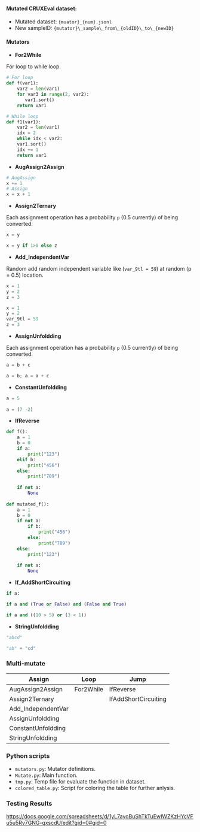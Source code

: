 #### Mutated CRUXEval dataset:

- Mutated dataset: `{muator}_{num}.jsonl`
- New sampleID: `{mutator}\_sample\_from\_{oldID}\_to\_{newID}`



#### Mutators

- **For2While**

For loop to while loop.

```python
# For loop
def f(var1):
    var2 = len(var1)
    for var3 in range(2, var2):
       var1.sort()
    return var1

# While loop
def f1(var1):
    var2 = len(var1)
    idx = 2
    while idx < var2:
	var1.sort()
	idx += 1
    return var1
```

- **AugAssign2Assign**

```python
# AugAssign
x += 1
# Assign
x = x + 1
```

- **Assign2Ternary**

Each assignment operation has a probability `p` (0.5 currently) of being converted.

```python
x = y

x = y if 1>0 else z
```

- **Add_IndependentVar**

Random add random independent variable like (`var_9tl = 59`) at random (p = 0.5) location.

```python
x = 1
y = 2
z = 3

x = 1
y = 2
var_9tl = 59
z = 3
```

- **AssignUnfoldding**

Each assignment operation has a probability `p` (0.5 currently) of being converted.

```python
a = b + c

a = b; a = a + c
```

- **ConstantUnfoldding**

```python
a = 5
 
a = (7 -2)
```

- **IfReverse**

```python
def f(): 
    a = 1
    b = 0
    if a:
        print("123")
    elif b:
        print("456")
    else:
        print("789")
    
    if not a:
        None
        
def mutated_f(): 
    a = 1
    b = 0
    if not a: 
        if b:
            print("456")
        else:
            print("789")
    else:
        print("123")
    
    if not a:
        None
```

- **If_AddShortCircuiting**

```python
if a:

if a and (True or False) and (False and True)

if a and ((10 > 5) or (3 < 1))

```

- **StringUnfoldding**

```python
"abcd"

"ab" + "cd"

```

### Multi-mutate

| Assign             | Loop      | Jump                 |
| ------------------ | --------- | -------------------- |
| AugAssign2Assign   | For2While | IfReverse            |
| Assign2Ternary     |           | IfAddShortCircuiting |
| Add_IndependentVar |           |                      |
| AssignUnfoldding   |           |                      |
| ConstantUnfoldding |           |                      |
| StringUnfoldding   |           |                      |



### Python scripts

- `mutators.py`:  Mutator definitions.
- `Mutate.py`: Main function.
- `tmp.py`: Temp file for evaluate the function in dataset.
- `colored_table.py`: Script for coloring the table for further anlysis.

### Testing Results
https://docs.google.com/spreadsheets/d/1yL7ayoBuShTkTuEwIWZKzHYcVFu5u5Rv7GNG-qxscdU/edit?gid=0#gid=0
